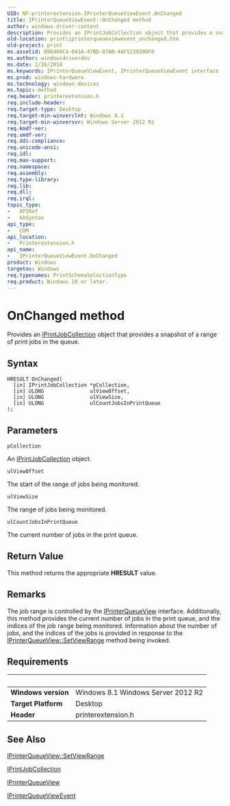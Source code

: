 ```yaml
---
UID: NF:printerextension.IPrinterQueueViewEvent.OnChanged
title: IPrinterQueueViewEvent::OnChanged method
author: windows-driver-content
description: Provides an IPrintJobCollection object that provides a snapshot of a range of print jobs in the queue.
old-location: print\iprinterqueueviewevent_onchanged.htm
old-project: print
ms.assetid: D964A0C4-041A-47BD-87AB-4AF523939DF0
ms.author: windowsdriverdev
ms.date: 2/26/2018
ms.keywords: IPrinterQueueViewEvent, IPrinterQueueViewEvent interface [Print Devices], OnChanged method, IPrinterQueueViewEvent::OnChanged, OnChanged method [Print Devices], OnChanged method [Print Devices], IPrinterQueueViewEvent interface, OnChanged,IPrinterQueueViewEvent.OnChanged, print.iprinterqueueviewevent_onchanged, printerextension/IPrinterQueueViewEvent::OnChanged
ms.prod: windows-hardware
ms.technology: windows-devices
ms.topic: method
req.header: printerextension.h
req.include-header: 
req.target-type: Desktop
req.target-min-winverclnt: Windows 8.1
req.target-min-winversvr: Windows Server 2012 R2
req.kmdf-ver: 
req.umdf-ver: 
req.ddi-compliance: 
req.unicode-ansi: 
req.idl: 
req.max-support: 
req.namespace: 
req.assembly: 
req.type-library: 
req.lib: 
req.dll: 
req.irql: 
topic_type:
-	APIRef
-	kbSyntax
api_type:
-	COM
api_location:
-	Printerextension.h
api_name:
-	IPrinterQueueViewEvent.OnChanged
product: Windows
targetos: Windows
req.typenames: PrintSchemaSelectionType
req.product: Windows 10 or later.
---
```



# OnChanged method
Provides an <a href="..\printerextension\nn-printerextension-iprintjobcollection.md">IPrintJobCollection</a> object that provides a snapshot of a range of print jobs in the queue.

## Syntax

````
HRESULT OnChanged(
  [in] IPrintJobCollection *pCollection,
  [in] ULONG               ulViewOffset,
  [in] ULONG               ulViewSize,
  [in] ULONG               ulCountJobsInPrintQueue
);
````

## Parameters

`pCollection`

An <a href="..\printerextension\nn-printerextension-iprintjobcollection.md">IPrintJobCollection</a> object.

`ulViewOffset`

The start of the range of jobs being monitored.

`ulViewSize`

The range of jobs being monitored.

`ulCountJobsInPrintQueue`

The current number of jobs in the print queue.


## Return Value

This method returns the appropriate <b>HRESULT</b> value.

## Remarks

The job range is controlled by the <a href="..\printerextension\nn-printerextension-iprinterqueueview.md">IPrinterQueueView</a> interface. Additionally, this method provides the current number of jobs in the print queue, and the indices of the job range being monitored. Information about the number of jobs, and the indices of the jobs is provided in response to the <a href="https://msdn.microsoft.com/DB3C0439-EB82-4E49-8FEA-003C1B4A9EE0">IPrinterQueueView::SetViewRange</a> method being invoked.

## Requirements
| &nbsp; | &nbsp; |
| ---- |:---- |
| **Windows version** | Windows 8.1 Windows Server 2012 R2 |
| **Target Platform** | Desktop |
| **Header** | printerextension.h |

## See Also

<a href="https://msdn.microsoft.com/DB3C0439-EB82-4E49-8FEA-003C1B4A9EE0">IPrinterQueueView::SetViewRange</a>



<a href="..\printerextension\nn-printerextension-iprintjobcollection.md">IPrintJobCollection</a>



<a href="..\printerextension\nn-printerextension-iprinterqueueview.md">IPrinterQueueView</a>



<a href="..\printerextension\nn-printerextension-iprinterqueueviewevent.md">IPrinterQueueViewEvent</a>